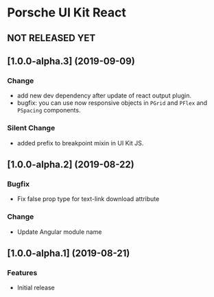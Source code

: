 # Porsche UI Kit React

## NOT RELEASED YET

## [1.0.0-alpha.3] (2019-09-09)

### Change
* add new dev dependency after update of react output plugin. 
* bugfix: you can use now responsive objects in `PGrid` and `PFlex` and `PSpacing` components.

### Silent Change
* added prefix to breakpoint mixin in UI Kit JS.

## [1.0.0-alpha.2] (2019-08-22)

### Bugfix
* Fix false prop type for text-link download attribute

### Change
* Update Angular module name

## [1.0.0-alpha.1] (2019-08-21)

### Features
* Initial release